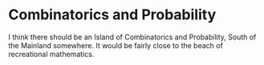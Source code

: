 # Combinatorics and Probability

I think there should be an Island of Combinatorics and Probability, South of the Mainland somewhere. It would be fairly close to the beach of recreational mathematics.
